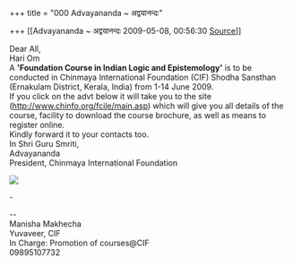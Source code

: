+++
title = "000 Advayananda ~ अद्वयानन्दः"

+++
[[Advayananda ~ अद्वयानन्दः	2009-05-08, 00:56:30 [Source](https://groups.google.com/g/bvparishat/c/U-ORKQRM7ro)]]



Dear All,  
Hari Om  
A **'Foundation Course in Indian Logic and Epistemology'** is to be conducted in Chinmaya International Foundation (CIF) Shodha Sansthan (Ernakulam District, Kerala, India) from 1-14 June 2009.  
If you click on the advt below it will take you to the site (<http://www.chinfo.org/fcile/main.asp>) which will give you all details of the course, facility to download the course brochure, as well as means to register online.  
Kindly forward it to your contacts too.  
In Shri Guru Smriti,  
Advayananda  
President, Chinmaya International Foundation  
  

  
  

[![](https://groups.google.com/group/bvparishat/attach/892d85d7119407a3/Indian%20Logic.jpg?part=0.1)](http://chinfo.org/fcile/main.asp)

\-  
  
  
  
--  
Manisha Makhecha  
Yuvaveer, CIF  
In Charge: Promotion of courses@CIF  
09895107732  

  


